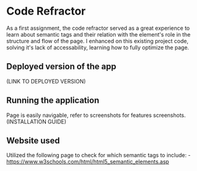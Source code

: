 # Code Refractor

As a first assignment, the code refractor served as a great experience to learn about semantic tags and their relation with the element's role in the structure and flow of the page. I enhanced on this existing project code, solving it's lack of accessability, learning how to fully optimize the page.

## Deployed version of the app

(LINK TO DEPLOYED VERSION)

## Running the application

Page is easily navigable, refer to screenshots for features screenshots.
(INSTALLATION GUIDE)

## Website used

Utilized the following page to check for which semantic tags to include:
    - https://www.w3schools.com/html/html5_semantic_elements.asp
